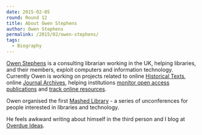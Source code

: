 ```yaml
---
date: 2015-02-05
round: Round 12
title: About Owen Stephens
author: Owen Stephens
permalink: /2015/02/owen-stephens/
tags:
  - Biography
---
```

[Owen Stephens](http://ostephens.com) is a consulting librarian working in the UK, helping libraries, and their members, exploit computers and information technology. Currently Owen is working on projects related to online [Historical Texts](http://historicaltexts.jisc.ac.uk), online [Journal Archives](http://journalarchives.jisc.ac.uk/), helping institutions [monitor open access publications](http://jiscmonitor.jiscinvolve.org/) and [track online resources](http://gokb.kuali.org). 

Owen organised the first [Mashed Library](http://www.mashedlibrary.com) - a series of unconferences for people interested in libraries and technology.

He feels awkward writing about himself in the third person and I blog at [Overdue Ideas](http://www.meanboyfriend.com/overdue_ideas).
